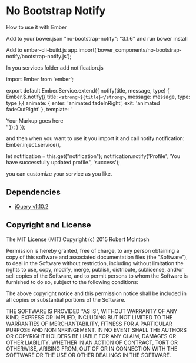# No Bootstrap Notify
How to use it with Ember

Add to your bower.json
 "no-bootstrap-notify": "3.1.6"
and run
  bower install

Add to ember-cli-build.js
  app.import('bower_components/no-bootstrap-notify/bootstrap-notify.js');

In you services folder add notification.js

import Ember from 'ember';

export default Ember.Service.extend({
  notify(title, message, type) {
    Ember.$.notify({
      title: `<strong>${title}</strong>`,
      message: message,
      type: type
    },{
      animate: {
        enter: 'animated fadeInRight',
        exit: 'animated fadeOutRight'
      },
      template: '<div>Your Markup goes here</div>' 
    });
  }
});

and then when you want to use it you import it and call notify 
  notification: Ember.inject.service(),

  let notification = this.get("notification");
  notification.notify('Profile', 'You have successfully updated profile.', 'success');
  
 you can customize your service as you like.
 
## Dependencies
- [jQuery v1.10.2](http://jquery.com/)

## Copyright and License
The MIT License (MIT)
Copyright (c) 2015 Robert McIntosh

Permission is hereby granted, free of charge, to any person obtaining a copy of
this software and associated documentation files (the "Software"), to deal in
the Software without restriction, including without limitation the rights to
use, copy, modify, merge, publish, distribute, sublicense, and/or sell copies of
the Software, and to permit persons to whom the Software is furnished to do so,
subject to the following conditions:

The above copyright notice and this permission notice shall be included in all
copies or substantial portions of the Software.

THE SOFTWARE IS PROVIDED "AS IS", WITHOUT WARRANTY OF ANY KIND, EXPRESS OR
IMPLIED, INCLUDING BUT NOT LIMITED TO THE WARRANTIES OF MERCHANTABILITY, FITNESS
FOR A PARTICULAR PURPOSE AND NONINFRINGEMENT. IN NO EVENT SHALL THE AUTHORS OR
COPYRIGHT HOLDERS BE LIABLE FOR ANY CLAIM, DAMAGES OR OTHER LIABILITY, WHETHER
IN AN ACTION OF CONTRACT, TORT OR OTHERWISE, ARISING FROM, OUT OF OR IN
CONNECTION WITH THE SOFTWARE OR THE USE OR OTHER DEALINGS IN THE SOFTWARE.
